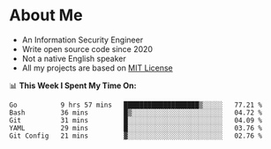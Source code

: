 # About Me

- An Information Security Engineer
- Write open source code since 2020
- Not a native English speaker
- All my projects are based on [MIT License](https://opensource.org/licenses/MIT)

📊 **This Week I Spent My Time On:**
<!--START_SECTION:waka-->
```text
Go           9 hrs 57 mins   ███████████████████▒░░░░░   77.21 % 
Bash         36 mins         █▒░░░░░░░░░░░░░░░░░░░░░░░   04.72 % 
Git          31 mins         █░░░░░░░░░░░░░░░░░░░░░░░░   04.09 % 
YAML         29 mins         █░░░░░░░░░░░░░░░░░░░░░░░░   03.76 % 
Git Config   21 mins         ▓░░░░░░░░░░░░░░░░░░░░░░░░   02.76 % 
```
<!--END_SECTION:waka-->

